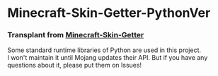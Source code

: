 # Minecraft-Skin-Getter-PythonVer
### Transplant from [Minecraft-Skin-Getter](https://github.com/layou233/Minecraft-Skin-Getter)
Some standard runtime libraries of Python are used in this project.</br>
I won't maintain it until Mojang updates their API. But if you have any questions about it, please put them on Issues!
